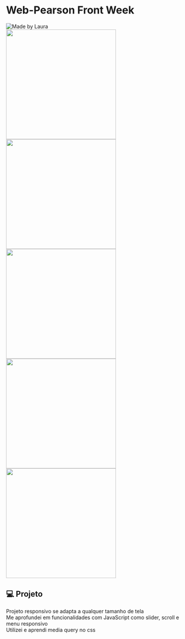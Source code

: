 # Web-Pearson Front Week
<img alt="Made by Laura" src="https://img.shields.io/badge/made%20by-laura-red">

<div alignItems="row">
<img src="https://user-images.githubusercontent.com/86633666/200969387-dfa08981-2bc7-4753-a6fd-14a7c1c05487.png" width="300px"/> 
<img src="https://user-images.githubusercontent.com/86633666/200969442-7ee54cd3-1a0c-4b57-b037-53ab716b8865.png" width="300px"/>
<img src="https://user-images.githubusercontent.com/86633666/200969461-7c5c56d6-2b9a-43ce-82ff-ad1d03b02282.png" width="300px"/>
<img src="https://user-images.githubusercontent.com/86633666/200969478-dd187ea4-8107-4725-a330-cf3d75974634.png" width="300px"/>
<img src="https://user-images.githubusercontent.com/86633666/200969807-6186ecb4-ce5b-4d7c-abc6-b9adbcdcb6c9.png" width="300px"/>

## 💻 Projeto
Projeto responsivo se adapta a qualquer tamanho de tela
<br/>
Me aprofundei em funcionalidades com JavaScript como slider, scroll e menu responsivo
<br/>
Utilizei e aprendi media query no css
